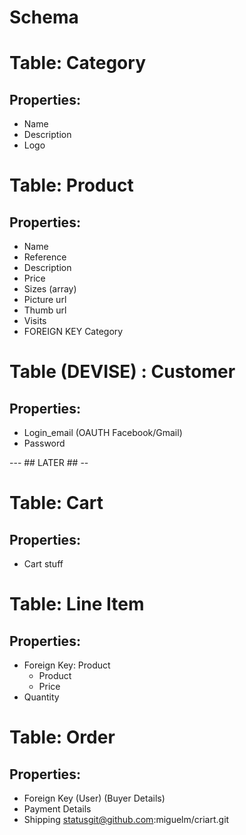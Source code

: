 # Schema

# Table: Category
## Properties:
* Name
* Description
* Logo

# Table: Product
## Properties:
* Name
* Reference
* Description
* Price
* Sizes (array)
* Picture url
* Thumb url
* Visits
* FOREIGN KEY Category

# Table (DEVISE) : Customer
## Properties:
* Login_email (OAUTH Facebook/Gmail)
* Password


--- ## LATER ## --

# Table: Cart
## Properties:
* Cart stuff

# Table: Line Item
## Properties:
* Foreign Key: Product
	* Product
	* Price
* Quantity

# Table: Order
## Properties:
* Foreign Key (User) (Buyer Details)
* Payment Details
* Shipping statusgit@github.com:miguelm/criart.git